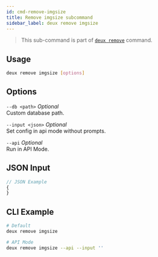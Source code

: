 ```yaml
---
id: cmd-remove-imgsize
title: Remove imgsize subcommand
sidebar_label: deux remove imgsize
---
```


> This sub-command is part of [`deux remove`](cmd-remove.html) command.

## Usage
```bash
deux remove imgsize [options]
```

## Options
`--db <path>` *Optional*  
Custom database path.

`--input <json>` *Optional*  
Set config in api mode without prompts.

`--api` *Optional*  
Run in API Mode.

## JSON Input
```javascript 
// JSON Example
{
}
```

## CLI Example
```bash
# Default
deux remove imgsize

# API Mode
deux remove imgsize --api --input ''
```
